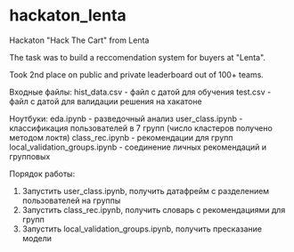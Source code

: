 # hackaton_lenta
Hackaton "Hack The Cart" from Lenta 

The task was to build a reccomendation system for buyers at "Lenta".

Took 2nd place on public and private leaderboard out of 100+ teams.


Входные файлы:
  hist_data.csv - файл с датой для обучения 
  test.csv - файл с датой для валидации решения на хакатоне
  
Ноутбуки:
eda.ipynb - разведочный анализ
user_class.ipynb - классификация пользователей в 7 групп (число кластеров получено методом локтя)
class_rec.ipynb - рекомендации для групп
local_validation_groups.ipynb - соединение личных рекомендаций и групповых
  
  Порядок работы:
1. Запустить user_class.ipynb, получить датафрейм с разделением пользователей на группы
2. Запустить class_rec.ipynb, получить словарь с рекомендациями для групп
3. Запустить local_validation_groups.ipynb, получить пресказание модели
